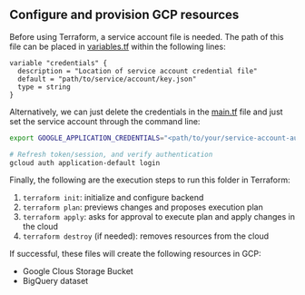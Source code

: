 ## Configure and provision GCP resources

Before using Terraform, a service account file is needed. The path of this file can be placed in [variables.tf](https://github.com/dherzey/bechdel-movies-project/blob/main/terraform/variables.tf) within the following lines:
```
variable "credentials" {
  description = "Location of service account credential file"
  default = "path/to/service/account/key.json"
  type = string
}
```
Alternatively, we can just delete the credentials in the [main.tf](https://github.com/dherzey/bechdel-movies-project/blob/main/terraform/main.tf) file and just set the service account through the command line:
```bash
export GOOGLE_APPLICATION_CREDENTIALS="<path/to/your/service-account-authkeys>.json"

# Refresh token/session, and verify authentication
gcloud auth application-default login
```

Finally, the following are the execution steps to run this folder in Terraform:

1. `terraform init`: initialize and configure backend
2. `terraform plan`: previews changes and proposes execution plan
3. `terraform apply`: asks for approval to execute plan and apply changes in the cloud
4. `terraform destroy` (if needed): removes resources from the cloud 

If successful, these files will create the following resources in GCP:
- Google Clous Storage Bucket
- BigQuery dataset